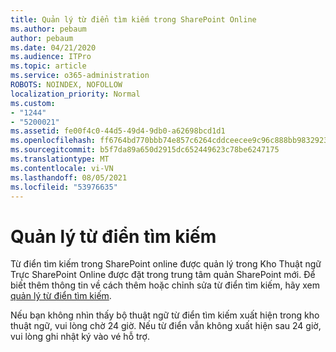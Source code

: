 ```yaml
---
title: Quản lý từ điển tìm kiếm trong SharePoint Online
ms.author: pebaum
author: pebaum
ms.date: 04/21/2020
ms.audience: ITPro
ms.topic: article
ms.service: o365-administration
ROBOTS: NOINDEX, NOFOLLOW
localization_priority: Normal
ms.custom:
- "1244"
- "5200021"
ms.assetid: fe00f4c0-44d5-49d4-9db0-a62698bcd1d1
ms.openlocfilehash: ff6764bd770bbb74e857c6264cddceecee9c96c888bb983292398522f5e90a5c
ms.sourcegitcommit: b5f7da89a650d2915dc652449623c78be6247175
ms.translationtype: MT
ms.contentlocale: vi-VN
ms.lasthandoff: 08/05/2021
ms.locfileid: "53976635"
---
```

# <a name="manage-search-dictionaries"></a>Quản lý từ điển tìm kiếm

Từ điển tìm kiếm trong SharePoint online được quản lý trong Kho Thuật ngữ Trực SharePoint Online được đặt trong trung tâm quản SharePoint mới. Để biết thêm thông tin về cách thêm hoặc chỉnh sửa từ điển tìm kiếm, hãy xem [quản lý từ điển tìm kiếm](https://go.microsoft.com/fwlink/?linkid=2044669&amp;clcid=0x409).
  
Nếu bạn không nhìn thấy bộ thuật ngữ từ điển tìm kiếm xuất hiện trong kho thuật ngữ, vui lòng chờ 24 giờ. Nếu từ điển vẫn không xuất hiện sau 24 giờ, vui lòng ghi nhật ký vào vé hỗ trợ.
  